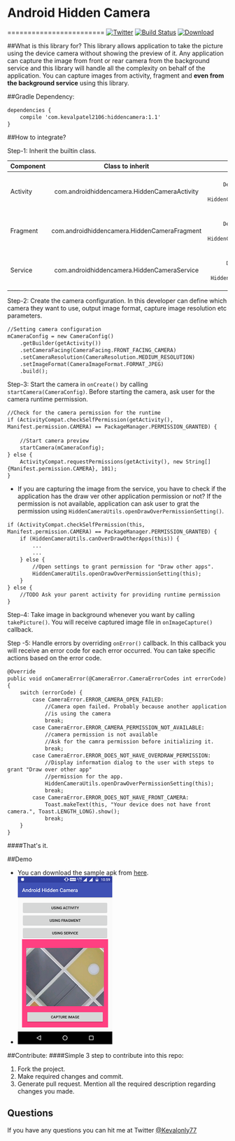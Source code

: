 # Android Hidden Camera
========================
[![Twitter](https://img.shields.io/badge/Twitter-@Kevalonly77-blue.svg?style=flat)](https://twitter.com/Kevalonly77)
[![Build Status](https://travis-ci.org/kevalpatel2106/android-hidden-camera.svg?branch=master)](https://travis-ci.org/kevalpatel2106/android-hidden-camera) [ ![Download](https://api.bintray.com/packages/kevalpatel2106/maven/android-hidden-camera/images/download.svg) ](https://bintray.com/kevalpatel2106/maven/android-hidden-camera/_latestVersion)

##What is this library for?
This library allows application to take the picture using the device camera without showing the preview of it. Any application can capture the image from front or rear camera from the background service and this library will handle all the complexity on behalf of the application. You can capture images from activity, fragment and **even from the background service** using this library.

##Gradle Dependency:
```
dependencies {
    compile 'com.kevalpatel2106:hiddencamera:1.1'
}
```

##How to integrate?

Step-1: Inherit the builtin class.

|       Component       |              Class to inherit              |                             Sample                          |
|-----------------------|:------------------------------------------:|------------------------------------------------------------:|
|Activity               |com.androidhiddencamera.HiddenCameraActivity|`public class DemoCamActivity extends HiddenCameraActivity {`|
|Fragment               |com.androidhiddencamera.HiddenCameraFragment|`public class DemoCamFragment extends HiddenCameraFragment {`|
|Service                |com.androidhiddencamera.HiddenCameraService |`public class DemoCamService extends HiddenCameraService {`  |

Step-2: Create the camera configuration. In this developer can define which camera they want to use, output image format, capture image resolution etc parameters.

```
//Setting camera configuration
mCameraConfig = new CameraConfig()
    .getBuilder(getActivity())
    .setCameraFacing(CameraFacing.FRONT_FACING_CAMERA)
    .setCameraResolution(CameraResolution.MEDIUM_RESOLUTION)
    .setImageFormat(CameraImageFormat.FORMAT_JPEG)
    .build();
```

Step-3: Start the camera in `onCreate()` by calling `startCamera(CameraConfig)`. Before starting the camera, ask user for the camera runtime permission.

```
//Check for the camera permission for the runtime
if (ActivityCompat.checkSelfPermission(getActivity(), Manifest.permission.CAMERA) == PackageManager.PERMISSION_GRANTED) {

    //Start camera preview
    startCamera(mCameraConfig);
} else {
    ActivityCompat.requestPermissions(getActivity(), new String[]{Manifest.permission.CAMERA}, 101);
}
```

- If you are capturing the image from the service, you have to check if the application has the draw ver other application permission or not? If the permission is not available, application can ask user to grat the permission using `HiddenCameraUtils.openDrawOverPermissionSetting()`.

```
if (ActivityCompat.checkSelfPermission(this, Manifest.permission.CAMERA) == PackageManager.PERMISSION_GRANTED) {
    if (HiddenCameraUtils.canOverDrawOtherApps(this)) {
        ...
        ...
    } else {
        //Open settings to grant permission for "Draw other apps".
        HiddenCameraUtils.openDrawOverPermissionSetting(this);
    }
} else {
    //TODO Ask your parent activity for providing runtime permission
}
```

Step-4: Take image in background whenever you want by calling `takePicture()`. You will receive captured image file in `onImageCapture()` callback.

Step -5: Handle errors by overriding `onError()` callback. In this callback you will receive an error code for each error occurred. You can take specific actions based on the error code.

```
@Override
public void onCameraError(@CameraError.CameraErrorCodes int errorCode) {
    switch (errorCode) {
        case CameraError.ERROR_CAMERA_OPEN_FAILED:
            //Camera open failed. Probably because another application
            //is using the camera
            break;
        case CameraError.ERROR_CAMERA_PERMISSION_NOT_AVAILABLE:
            //camera permission is not available
            //Ask for the camra permission before initializing it.
            break;
        case CameraError.ERROR_DOES_NOT_HAVE_OVERDRAW_PERMISSION:
            //Display information dialog to the user with steps to grant "Draw over other app"
            //permission for the app.
            HiddenCameraUtils.openDrawOverPermissionSetting(this);
            break;
        case CameraError.ERROR_DOES_NOT_HAVE_FRONT_CAMERA:
            Toast.makeText(this, "Your device does not have front camera.", Toast.LENGTH_LONG).show();
            break;
    }
}
```

####That's it.

##Demo
- You can download the sample apk from [here](/apk/sample.apk).
- ![sample](/apk/sample.png)

##Contribute:
####Simple 3 step to contribute into this repo:

1. Fork the project.
2. Make required changes and commit.
3. Generate pull request. Mention all the required description regarding changes you made.

## Questions
If you have any questions you can hit me at Twitter [@Kevalonly77](https://twitter.com/Kevalonly77)
